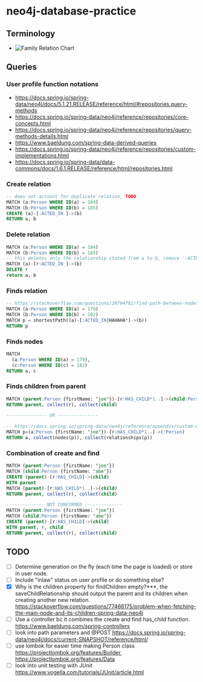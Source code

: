 # neo4j-database-practice

## Terminology

- ![Family Relation Chart](https://7esl.com/wp-content/uploads/2018/01/Family-Members-2.jpg)

## Queries

### User profile function notations
- https://docs.spring.io/spring-data/neo4j/docs/5.1.21.RELEASE/reference/html/#repositories.query-methods
- https://docs.spring.io/spring-data/neo4j/reference/repositories/core-concepts.html
- https://docs.spring.io/spring-data/neo4j/reference/repositories/query-methods-details.html
- https://www.baeldung.com/spring-data-derived-queries
- https://docs.spring.io/spring-data/neo4j/reference/repositories/custom-implementations.html
- https://docs.spring.io/spring-data/data-commons/docs/1.6.1.RELEASE/reference/html/repositories.html

### Create relation
```sql
-- does not account for duplicate relation, TODO
MATCH (a:Person WHERE ID(a) = 184)
MATCH (b:Person WHERE ID(b) = 185)
CREATE (a)-[:ACTED_IN ]->(b)
RETURN a, b
```

### Delete relation
```sql
MATCH (a:Person WHERE ID(a) = 184)
MATCH (b:Person WHERE ID(b) = 185)
-- this deletes only the relationship stated from a to b, remove ':ACTED_IN' to remove any relation.
MATCH (a)-[r:ACTED_IN ]->(b)
DELETE r
return a, b
```
### Finds relation

```sql
-- https://stackoverflow.com/questions/20704782/find-path-between-nodes-through-cypher
MATCH (a:Person WHERE ID(a) = 179)
MATCH (b:Person WHERE ID(b) = 182)
MATCH p = shortestPath((a)-[:ACTED_IN|HAHAHA*]->(b))
RETURN p
```

### Finds nodes

```sql
MATCH
  (a:Person WHERE ID(a) = 179),
  (c:Person WHERE ID(c) = 182)
RETURN a, c
```

### Finds children from parent
```sql
MATCH (parent:Person {firstName: "joe"})-[r:HAS_CHILD*1..]->(child:Person)
RETURN parent, collect(r), collect(child)

--------------- OR ---------------

-- https://docs.spring.io/spring-data/neo4j/reference/appendix/custom-queries.html#custom-queries.for-relationships.long-paths
MATCH p=(a:Person {firstName: "joe"})-[r:HAS_CHILD*1..]->(:Person)
RETURN a, collect(nodes(p)), collect(relationships(p))
```

### Combination of create and find
```sql
MATCH (parent:Person {firstName: "joe"})
MATCH (child:Person {firstName: "abe"})
CREATE (parent)-[r:HAS_CHILD]->(child)
WITH parent
MATCH (parent)-[r:HAS_CHILD*1..]->(child)
RETURN parent, collect(r), collect(child)

-------------- NOT CONFIRMED -------------- 
MATCH (parent:Person {firstName: "joe"}) 
MATCH (child:Person {firstName: "abe"})  
CREATE (parent)-[r:HAS_CHILD]->(child)
WITH parent, r, child
RETURN parent, collect(r), collect(child)
```


## TODO
- [ ] Determine generation on the fly (each time the page is loaded) or store in user node.
- [ ] Include "inlaw" status on user profile or do something else?
- [x] Why is the children property for findChildren empty?***, the saveChildRelationship should output the parent and its children when creating another new relation. https://stackoverflow.com/questions/77466175/problem-when-fetching-the-main-node-and-its-children-spring-data-neo4j
- [ ] Use a controller bc it combines the create and find has_child function. https://www.baeldung.com/spring-controllers
- [ ] look into path parameters and @POST https://docs.spring.io/spring-data/neo4j/docs/current-SNAPSHOT/reference/html/
- [ ] use lombok for easier time making Person class https://projectlombok.org/features/Builder, https://projectlombok.org/features/Data
- [ ] look into unit testing with JUnit https://www.vogella.com/tutorials/JUnit/article.html